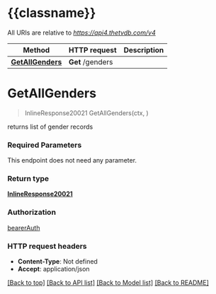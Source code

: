 # {{classname}}

All URIs are relative to *https://api4.thetvdb.com/v4*

Method | HTTP request | Description
------------- | ------------- | -------------
[**GetAllGenders**](GendersApi.md#GetAllGenders) | **Get** /genders | 

# **GetAllGenders**
> InlineResponse20021 GetAllGenders(ctx, )


returns list of gender records

### Required Parameters
This endpoint does not need any parameter.

### Return type

[**InlineResponse20021**](inline_response_200_21.md)

### Authorization

[bearerAuth](../README.md#bearerAuth)

### HTTP request headers

 - **Content-Type**: Not defined
 - **Accept**: application/json

[[Back to top]](#) [[Back to API list]](../README.md#documentation-for-api-endpoints) [[Back to Model list]](../README.md#documentation-for-models) [[Back to README]](../README.md)

